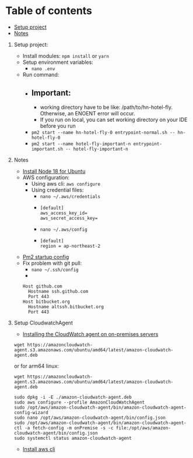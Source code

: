 # Table of contents

* [Setup project](#setup-project)
* [Notes](#setup-env)

1. Setup project:
    * Install modules:
      ```npm install``` or ```yarn```
    * Setup environment variables:
        - ```nano .env```
    * Run command:
        - ## Important:
            - working directory have to be like: /path/to/hn-hotel-fly. Otherwise, an ENOENT error will occur.
            - If you run on local, you can set working directory on your IDE before you run
        - ```pm2 start --name hn-hotel-fly-0 entrypoint-normal.sh -- hn-hotel-fly-0```
        - ```pm2 start --name hotel-fly-important-n entrypoint-important.sh -- hotel-fly-important-n```

2. Notes
    * [Install Node 18 for Ubuntu](https://github.com/nodesource/distributions)
    * AWS configuration:
        * Using aws cli: ```aws configure```
        * Using credential files:
            * ```nano ~/.aws/credentials```
            * ```
              [default]
              aws_access_key_id=
              aws_secret_access_key= 
              ```
            * ```nano ~/.aws/config```
            * ```
              [default]
              region = ap-northeast-2
              ```
    * [Pm2 startup config](https://pm2.keymetrics.io/docs/usage/startup/)
    * Fix problem with git pull:
        * ```nano ~/.ssh/config```
        *
        ```
        Host github.com
          Hostname ssh.github.com
          Port 443
        Host bitbucket.org
          Hostname altssh.bitbucket.org
          Port 443
        ```
3. Setup CloudwatchAgent
    * [Installing the CloudWatch agent on on-premises servers](https://docs.aws.amazon.com/AmazonCloudWatch/latest/monitoring/install-CloudWatch-Agent-on-premise.html)
    ```
   wget https://amazoncloudwatch-agent.s3.amazonaws.com/ubuntu/amd64/latest/amazon-cloudwatch-agent.deb
   ```
   or for arm64 linux:
   ```
   wget https://amazoncloudwatch-agent.s3.amazonaws.com/ubuntu/amd64/latest/amazon-cloudwatch-agent.deb
   ```
   ```
   sudo dpkg -i -E ./amazon-cloudwatch-agent.deb
   sudo aws configure --profile AmazonCloudWatchAgent
   sudo /opt/aws/amazon-cloudwatch-agent/bin/amazon-cloudwatch-agent-config-wizard
   sudo nano /opt/aws/amazon-cloudwatch-agent/bin/config.json
   sudo /opt/aws/amazon-cloudwatch-agent/bin/amazon-cloudwatch-agent-ctl -a fetch-config -m onPremise -s -c file:/opt/aws/amazon-cloudwatch-agent/bin/config.json
   sudo systemctl status amazon-cloudwatch-agent
   ```

    * [Install aws cli](https://docs.aws.amazon.com/cli/latest/userguide/getting-started-install.html)
   







   
